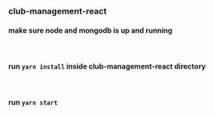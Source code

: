 ### club-management-react

<h4>make sure node and mongodb is up and running</h4>
<br/>
<h4>run <code>yarn install</code> inside club-management-react directory</h4>
<br/>
<h4>run <code>yarn start</code></h4>
